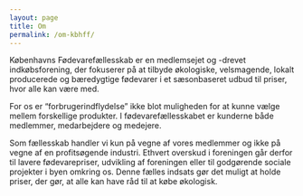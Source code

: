 ```yaml
---
layout: page
title: Om
permalink: /om-kbhff/
---
```


Københavns Fødevarefællesskab er en medlemsejet og -drevet indkøbsforening, der fokuserer på at tilbyde økologiske, velsmagende, lokalt producerede og bæredygtige fødevarer i et sæsonbaseret udbud til priser, hvor alle kan være med.

For os er “forbrugerindflydelse” ikke blot muligheden for at kunne vælge mellem forskellige produkter. I fødevarefællesskabet er kunderne både medlemmer, medarbejdere og medejere.

Som fællesskab handler vi kun på vegne af vores medlemmer og ikke på vegne af en profitsøgende industri. Ethvert overskud i foreningen går derfor til lavere fødevarepriser, udvikling af foreningen eller til godgørende sociale projekter i byen omkring os. Denne fælles indsats gør det muligt at holde priser, der gør, at alle kan have råd til at købe økologisk.
